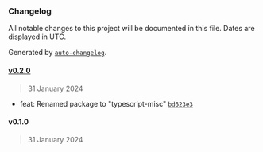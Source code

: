 ### Changelog

All notable changes to this project will be documented in this file. Dates are displayed in UTC.

Generated by [`auto-changelog`](https://github.com/CookPete/auto-changelog).

#### [v0.2.0](https://github.com/iliubinskii/typescript-misc/compare/v0.1.0...v0.2.0)

> 31 January 2024

- feat: Renamed package to "typescript-misc" [`bd623e3`](https://github.com/iliubinskii/typescript-misc/commit/bd623e3c5e6f34744c2c82eb47ae2fc02fd670f6)

#### v0.1.0

> 31 January 2024
